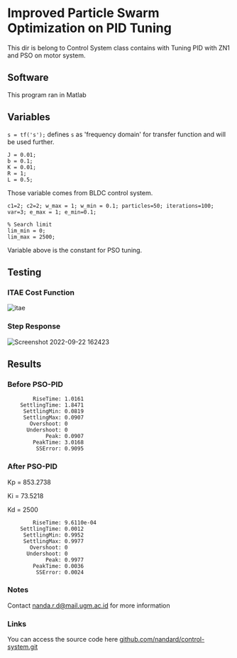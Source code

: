 # Improved Particle Swarm Optimization on PID Tuning
This dir is belong to Control System class contains with Tuning PID with ZN1 and PSO on motor system.

## Software
This program ran in Matlab

## Variables
`s = tf('s');` defines `s` as 'frequency domain' for transfer function and will be used further. 
```
J = 0.01;
b = 0.1;
K = 0.01;
R = 1;
L = 0.5;
```
Those variable comes from BLDC control system.
```
c1=2; c2=2; w_max = 1; w_min = 0.1; particles=50; iterations=100;
var=3; e_max = 1; e_min=0.1;

% Search limit
lim_min = 0;
lim_max = 2500;
```
Variable above is the constant for PSO tuning.


## Testing 
### ITAE Cost Function
![itae](https://user-images.githubusercontent.com/77116615/191710404-8b5a9d09-9362-4ace-9185-530930ad2abd.png)

### Step Response
![Screenshot 2022-09-22 162423](https://user-images.githubusercontent.com/77116615/191710444-cfb6b03f-4e3c-4651-b775-1ae2c7cd17d0.png)

## Results
### Before PSO-PID
```
        RiseTime: 1.0161
    SettlingTime: 1.8471
     SettlingMin: 0.0819
     SettlingMax: 0.0907
       Overshoot: 0
      Undershoot: 0
            Peak: 0.0907
        PeakTime: 3.0168
         SSError: 0.9095
```
### After PSO-PID
Kp = 853.2738

Ki = 73.5218

Kd = 2500
```
        RiseTime: 9.6110e-04
    SettlingTime: 0.0012
     SettlingMin: 0.9952
     SettlingMax: 0.9977
       Overshoot: 0
      Undershoot: 0
            Peak: 0.9977
        PeakTime: 0.0036
         SSError: 0.0024
```

### Notes
Contact nanda.r.d@mail.ugm.ac.id for more information
### Links
You can access the source code here
[github.com/nandard/control-system.git](https://github.com/nandard/control-system.git)

